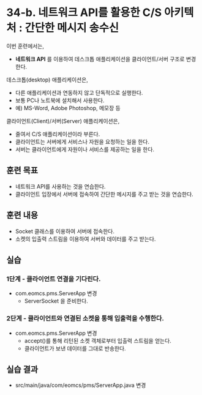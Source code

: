 # 34-b. 네트워크 API를 활용한 C/S 아키텍처 : 간단한 메시지 송수신

이번 훈련에서는,
- **네트워크 API** 를 이용하여 데스크톱 애플리케이션을 클라이언트/서버 구조로 변경한다.

데스크톱(desktop) 애플리케이션은,
- 다른 애플리케이션과 연동하지 않고 단독적으로 실행한다.
- 보통 PC나 노트북에 설치해서 사용한다.
- 예) MS-Word, Adobe Photoshop, 메모장 등

클라이언트(Client)/서버(Server) 애플리케이션은,
- 줄여서 C/S 애플리케이션이라 부른다.
- 클라이언트는 서버에게 서비스나 자원을 요청하는 일을 한다.
- 서버는 클라이언트에게 자원이나 서비스를 제공하는 일을 한다.

## 훈련 목표
- 네트워크 API를 사용하는 것을 연습한다.
- 클라이언트 입장에서 서버에 접속하여 간단한 메시지를 주고 받는 것을 연습한다.

## 훈련 내용
- Socket 클래스를 이용하여 서버에 접속한다.
- 소켓의 입출력 스트림을 이용하여 서버와 데이터를 주고 받는다.


## 실습

### 1단계 - 클라이언트 연결을 기다린다.

- com.eomcs.pms.ServerApp 변경
  - ServerSocket 을 준비한다.

### 2단계 - 클라이언트와 연결된 소켓을 통해 입출력을 수행한다.

- com.eomcs.pms.ServerApp 변경
  - accept()를 통해 리턴된 소켓 객체로부터 입출력 스트림을 얻는다.
  - 클라이언트가 보낸 데이터를 그대로 반송한다.

## 실습 결과
- src/main/java/com/eomcs/pms/ServerApp.java 변경
